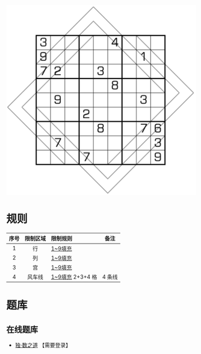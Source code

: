![](../../images/sudoku/大风车数独.png)

# 规则
| 序号 | 限制区域 | 限制规则 | 备注 |
| :---: | :---: | :--- | :---: |
| 1 | 行 | [1~9填充] | |
| 2 | 列 | [1~9填充] | |
| 3 | 宫 | [1~9填充] | |
| 4 | 风车线 | [1~9填充] 2+3+4 格| 4 条线 |

# 题库

## 在线题库
- [独·数之道](http://www.sudokufans.org.cn/lx/game.index.php?type=fc2) 【需要登录】

[1~9填充]: ../../rules.md#1~9填充